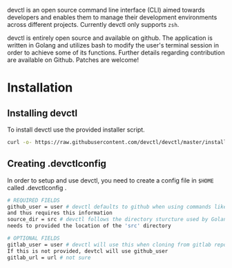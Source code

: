 <!--getting started page. Included from index.html. Note it is also ignored in _config.yml --> 
 
devctl is an open source command line interface (CLI) aimed towards developers
and enables them to manage their development environments across different
projects. Currently devctl only supports `zsh`.

devctl is entirely open source and available on github. The application is
written in Golang and utilizes bash to modify the user's terminal session in
order to achieve some of its functions. Further details regarding contribution
are available on Github. Patches are welcome!

# Installation
## Installing devctl
To install devctl use the provided​ installer script.

```sh
curl -o- https://raw.githubusercontent.com/devctl/devctl/master/install.sh | bash
```

## Creating .devctlconfig
In order to setup and use devctl, you need to create a config file in `$HOME`
called .devctlconfig . 

```sh
# REQUIRED FIELDS
github_user = user # devctl defaults to github when using commands like clone
and thus requires this information
source_dir = src # devctl follows the directory sturcture used by Golang and
needs to provided the location of the 'src' directory

# OPTIONAL FIELDS
gitlab_user = user # devctl will use this when cloning from gitlab repositories.
If this is not provided, devtcl will use github_user
gitlab_url = url # not sure
```
